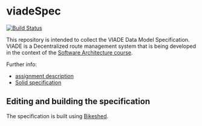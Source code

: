 # viadeSpec

[![Build Status](https://travis-ci.org/Arquisoft/viadeSpec.svg?branch=master)](https://travis-ci.org/Arquisoft/viadeSpec)

This repository is intended to collect the VIADE Data Model Specification. 
VIADE is a Decentralized route management system that is being developed in the context of 
the [Software Architecture course](http://arquisoft.github.io). 

Further info:
- [assignment description](https://labra.solid.community/public/SoftwareArchitecture/AssignmentDescription/)
- [Solid specification](https://github.com/solid/specification)

## Editing and building the specification
The specification is built using [Bikeshed](https://tabatkins.github.io/bikeshed/).
